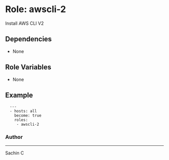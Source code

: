 # Role: awscli-2

Install AWS CLI V2

## Dependencies

- None

## Role Variables

- None

## Example
```
  ---
  - hosts: all
    become: true
    roles:
     - awscli-2
```

### Author
------

Sachin C
